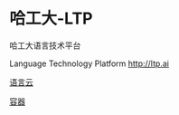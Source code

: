 # 哈工大-LTP

哈工大语言技术平台

Language Technology Platform http://ltp.ai

[语言云](http://www.ltp-cloud.com/)

[容器](https://github.com/HIT-SCIR/ltp)
